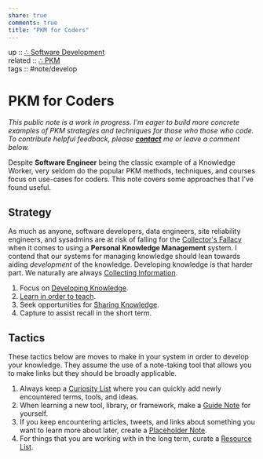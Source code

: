 ```yaml
---  
share: true  
comments: true  
title: "PKM for Coders"  
---  
```

up :: [∴ Software Development](./%E2%88%B4-Software-Development.md)  
related :: [∴ PKM](./%E2%88%B4-PKM.md)  
tags :: #note/develop   
  
# PKM for Coders  
*This public note is a work in progress. I'm eager to build more concrete examples of PKM strategies and techniques for those who those who code. To contribute helpful feedback, please **[contact](https://mikebrinker.net/contact/)** me or leave a comment below.*  
  
Despite **Software Engineer** being the classic example of a Knowledge Worker, very seldom do the popular PKM methods, techniques, and courses focus on use-cases for coders. This note covers some approaches that I've found useful.   
  
## Strategy  
As much as anyone, software developers, data engineers, site reliability engineers, and sysadmins are at risk of falling for the [Collector's Fallacy](./Collector's-Fallacy.md) when it comes to using a **Personal Knowledge Management** system. I contend that our systems for managing knowledge should lean towards aiding *development* of the knowledge. Developing knowledge is that harder part. We naturally are always [Collecting Information](./Collecting-Information.md).  
  
1. Focus on [Developing Knowledge](./Developing-Knowledge.md).  
2. [Learn in order to teach](Learn%20in%20order%20to%20teach.md).  
3. Seek opportunities for [Sharing Knowledge](./Sharing-Knowledge.md).  
4. Capture to assist recall in the short term.  
  
## Tactics  
These tactics below are moves to make in your system in order to develop your knowledge. They assume the use of a note-taking tool that allows you to make links but they should be broadly applicable.  
  
1. Always keep a [Curiosity List](./Curiosity-List.md) where you can quickly add newly encountered terms, tools, and ideas.   
2. When learning a new tool, library, or framework, make a [Guide Note](./Guide-Note.md) for yourself.  
3. If you keep encountering articles, tweets, and links about something you want to learn more about later, create a [Placeholder Note](../Placeholder%20Note.md).  
4. For things that you are working with in the long term, curate a [Resource List](Resource%20List.md).  
